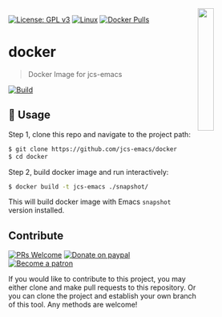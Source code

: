 <picture>
  <source media="(prefers-color-scheme: light)" srcset="https://raw.githubusercontent.com/jcs-emacs/jcs-elpa/master/docs/etc/sink/black.png">
  <source media="(prefers-color-scheme: dark)" srcset="https://raw.githubusercontent.com/jcs-emacs/jcs-elpa/master/docs/etc/sink/white.png">
  <img width="25%" align="right" src="">
</picture>

[![License: GPL v3](https://img.shields.io/badge/License-GPL%20v3-blue.svg)](https://www.gnu.org/licenses/gpl-3.0)
[![Linux](https://img.shields.io/badge/-Linux-fcc624?logo=linux&style=flat&logoColor=black)](#)
[![Docker Pulls](https://img.shields.io/docker/pulls/jcs090218/jcs-emacs.svg?logo=docker&label=pulls&logoColor=white)](https://hub.docker.com/r/jcs090218/jcs-emacs)

# docker
> Docker Image for jcs-emacs

[![Build](https://github.com/jcs-emacs/docker/actions/workflows/build.yml/badge.svg)](https://github.com/jcs-emacs/docker/actions/workflows/build.yml)

## 🔨 Usage

Step 1, clone this repo and navigate to the project path:

```sh
$ git clone https://github.com/jcs-emacs/docker
$ cd docker
```

Step 2, build docker image and run interactively:

```sh
$ docker build -t jcs-emacs ./snapshot/
```

This will build docker image with Emacs `snapshot` version installed.

## Contribute

[![PRs Welcome](https://img.shields.io/badge/PRs-welcome-brightgreen.svg)](http://makeapullrequest.com)
[![Donate on paypal](https://img.shields.io/badge/paypal-donate-1?logo=paypal&color=blue)](https://www.paypal.me/jcs090218)
[![Become a patron](https://img.shields.io/badge/patreon-become%20a%20patron-orange.svg?logo=patreon)](https://www.patreon.com/jcs090218)

If you would like to contribute to this project, you may either clone and make pull
requests to this repository. Or you can clone the project and establish your own
branch of this tool. Any methods are welcome!
